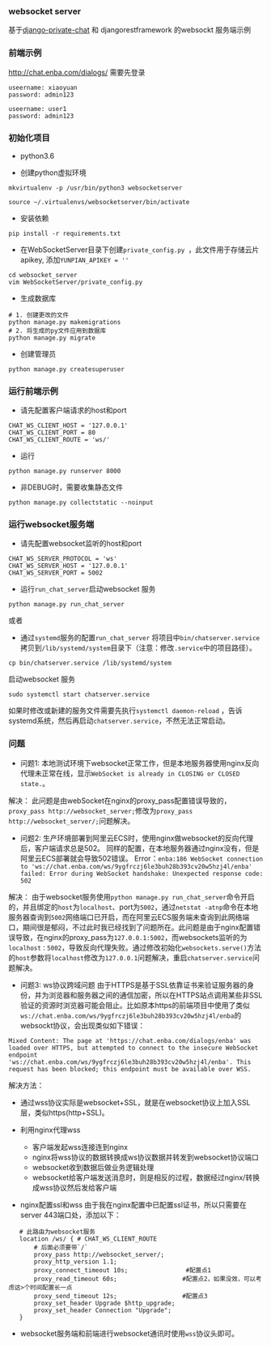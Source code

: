 ### websocket server
基于[django-private-chat](https://github.com/Bearle/django-private-chat) 和 djangorestframework 的websockt 服务端示例


### 前端示例
http://chat.enba.com/dialogs/
需要先登录
```
useername: xiaoyuan
password: admin123

useername: user1
password: admin123
```

### 初始化项目

- python3.6

- 创建python虚拟环境
```angular2html
mkvirtualenv -p /usr/bin/python3 websocketserver
```

```
source ~/.virtualenvs/websocketserver/bin/activate
```

- 安装依赖
```
pip install -r requirements.txt
```

- 在WebSocketServer目录下创建`private_config.py `，此文件用于存储云片apikey, 添加`YUNPIAN_APIKEY = ''`
```
cd websocket_server
vim WebSocketServer/private_config.py
```

- 生成数据库
```
# 1. 创建更改的文件
python manage.py makemigrations
# 2. 将生成的py文件应用到数据库
python manage.py migrate
```

- 创建管理员
```
python manage.py createsuperuser
```

### 运行前端示例

- 请先配置客户端请求的host和port
```
CHAT_WS_CLIENT_HOST = '127.0.0.1'
CHAT_WS_CLIENT_PORT = 80
CHAT_WS_CLIENT_ROUTE = 'ws/'
```

- 运行
```
python manage.py runserver 8000
```

- 非DEBUG时，需要收集静态文件
```
python manage.py collectstatic --noinput
```

### 运行websocket服务端

- 请先配置websocket监听的host和port
```
CHAT_WS_SERVER_PROTOCOL = 'ws'
CHAT_WS_SERVER_HOST = '127.0.0.1'
CHAT_WS_SERVER_PORT = 5002
```

- 运行`run_chat_server`启动websocket 服务
```
python manage.py run_chat_server
```

或者

- 通过`systemd`服务的配置`run_chat_server`
将项目中`bin/chatserver.service`拷贝到`/lib/systemd/system`目录下（注意：修改`.service`中的项目路径）。
```
cp bin/chatserver.service /lib/systemd/system
```

启动websocket 服务
```
sudo systemctl start chatserver.service
```

如果时修改或新建的服务文件需要先执行`systemctl daemon-reload` ，告诉systemd系统，然后再启动`chatserver.service`，不然无法正常启动。

### 问题

- 问题1: 本地测试环境下websocket正常工作，但是本地服务器使用nginx反向代理未正常在线，显示`WebSocket is already in CLOSING or CLOSED state.`。

解决：
此问题是由webSocket在nginx的proxy_pass配置错误导致的，`proxy_pass http://websocket_server;`修改为`proxy_pass http://websocket_server/;`问题解决。

- 问题2: 生产环境部署到阿里云ECS时，使用nginx做websocket的反向代理后，客户端请求总是502。
同样的配置，在本地服务器通过nginx没有，但是阿里云ECS部署就会导致502错误。
Error：`enba:186 WebSocket connection to 'ws://chat.enba.com/ws/9ygfrczj6le3buh28b393cv20w5hzj4l/enba' failed: Error during WebSocket handshake: Unexpected response code: 502`

解决：
由于websocket服务使用`python manage.py run_chat_server`命令开启的，并且绑定的`host`为`localhost`、port为`5002`，通过`netstat -atnp`命令在本地服务器查询到`5002`网络端口已开启，而在阿里云ECS服务端未查询到此网络端口，期间很是郁闷，不过此时我已经找到了问题所在。此问题是由于nginx配置错误导致，在nginx的proxy_pass为`127.0.0.1:5002`，而websockets监听的为`localhost：5002`，导致反向代理失败。通过修改初始化`websockets.serve()`方法的`host`参数将`localhost`修改为`127.0.0.1`问题解决，重启`chatserver.service`问题解决。


- 问题3: ws协议跨域问题
由于HTTPS是基于SSL依靠证书来验证服务器的身份，并为浏览器和服务器之间的通信加密，所以在HTTPS站点调用某些非SSL验证的资源时浏览器可能会阻止。比如原本https的前端项目中使用了类似`ws://chat.enba.com/ws/9ygfrczj6le3buh28b393cv20w5hzj4l/enba`的websockt协议，会出现类似如下错误：
 ```
 Mixed Content: The page at 'https://chat.enba.com/dialogs/enba' was loaded over HTTPS, but attempted to connect to the insecure WebSocket endpoint 'ws://chat.enba.com/ws/9ygfrczj6le3buh28b393cv20w5hzj4l/enba'. This request has been blocked; this endpoint must be available over WSS.
 ```
解决方法：
 - 通过wss协议实际是websocket+SSL，就是在websocket协议上加入SSL层，类似https(http+SSL)。
 - 利用nginx代理wss
    - 客户端发起wss连接连到nginx
    - nginx将wss协议的数据转换成ws协议数据并转发到websocket协议端口
    - websocket收到数据后做业务逻辑处理
    - websocket给客户端发送消息时，则是相反的过程，数据经过nginx/转换成wss协议然后发给客户端

- nginx配置ssl和wss
 由于我在nginx配置中已配置ssl证书，所以只需要在server 443端口处，添加以下：
 ```
    # 此路由为websocket服务
    location /ws/ { # CHAT_WS_CLIENT_ROUTE
        # 后面必须要带`/`
        proxy_pass http://websocket_server/;
        proxy_http_version 1.1;
        proxy_connect_timeout 10s;                #配置点1
        proxy_read_timeout 60s;                  #配置点2，如果没效，可以考虑这>个时间配置长一点
        proxy_send_timeout 12s;                  #配置点3
        proxy_set_header Upgrade $http_upgrade;
        proxy_set_header Connection "Upgrade";
    }
 ```
 - websocket服务端和前端进行websocket通讯时使用`wss`协议头即可。
